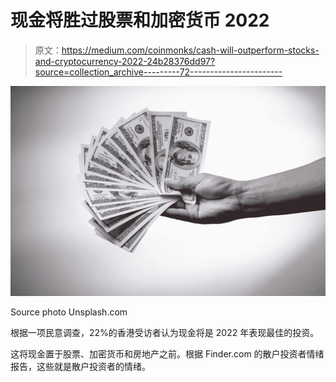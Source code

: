 # 现金将胜过股票和加密货币 2022

> 原文：<https://medium.com/coinmonks/cash-will-outperform-stocks-and-cryptocurrency-2022-24b28376dd97?source=collection_archive---------72----------------------->

![](img/bd7cb429e625c9cb558be22af26d2e0b.png)

Source photo Unsplash.com

根据一项民意调查，22%的香港受访者认为现金将是 2022 年表现最佳的投资。

这将现金置于股票、加密货币和房地产之前。根据 Finder.com 的散户投资者情绪报告，这些就是散户投资者的情绪。